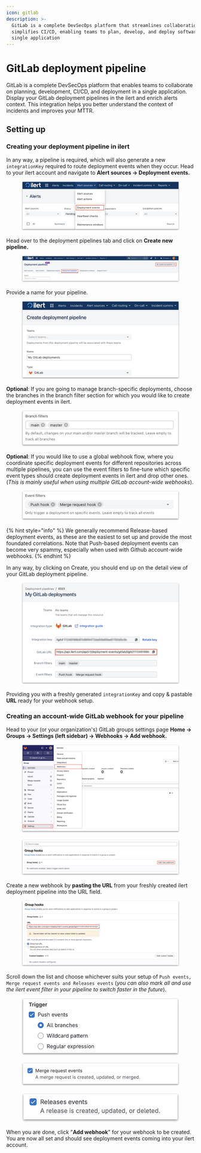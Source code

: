 ```yaml
---
icon: gitlab
description: >-
  GitLab is a complete DevSecOps platform that streamlines collaboration and
  simplifies CI/CD, enabling teams to plan, develop, and deploy software in a
  single application
---
```


# GitLab deployment pipeline

GitLab is a complete DevSecOps platform that enables teams to collaborate on planning, development, CI/CD, and deployment in a single application. Display your GitLab deployment pipelines in the ilert and enrich alerts context. This integration helps you better understand the context of incidents and improves your MTTR.

## Setting up

### Creating your deployment pipeline in ilert

In any way, a pipeline is required, which will also generate a new `integrationKey` required to route deployment events when they occur. Head to your ilert account and navigate to **Alert sources -> Deployment events.**

<figure><img src="../.gitbook/assets/1 (1).png" alt=""><figcaption></figcaption></figure>

Head over to the deployment pipelines tab and click on **Create new pipeline.**

<figure><img src="../.gitbook/assets/2 (1).png" alt=""><figcaption></figcaption></figure>

Provide a name for your pipeline.

<figure><img src="../.gitbook/assets/3 (1).png" alt=""><figcaption></figcaption></figure>

**Optional**: If you are going to manage branch-specific deployments, choose the branches in the branch filter section for which you would like to create deployment events in ilert.

<figure><img src="../.gitbook/assets/4 (1).png" alt=""><figcaption></figcaption></figure>

**Optional**: If you would like to use a global webhook flow, where you coordinate specific deployment events for different repositories across multiple pipelines, you can use the event filters to fine-tune which specific event types should create deployment events in ilert and drop other ones. (_This is mainly useful when using multiple GitLab account-wide webhooks_).

<figure><img src="../.gitbook/assets/5 (1).png" alt=""><figcaption></figcaption></figure>

{% hint style="info" %}
We generally recommend Release-based deployment events, as these are the easiest to set up and provide the most foundated correlations. Note that Push-based deployment events can become very spammy, especially when used with Github account-wide webhooks.
{% endhint %}

In any way, by clicking on Create, you should end up on the detail view of your GitLab deployment pipeline.

<figure><img src="../.gitbook/assets/6 (1).png" alt=""><figcaption></figcaption></figure>

Providing you with a freshly generated `integrationKey` and copy & pastable **URL** ready for your webhook setup.

### Creating an account-wide GitLab webhook for your pipeline

Head to your (or your organization's) GitLab groups settings page **Home -> Groups -> Settings (left sidebar) -> Webhooks -> Add webhook.**

<figure><img src="../.gitbook/assets/7 (1).png" alt=""><figcaption></figcaption></figure>

<figure><img src="../.gitbook/assets/8.png" alt=""><figcaption></figcaption></figure>

Create a new webhook by **pasting the URL** from your freshly created ilert deployment pipeline into the URL field.

<figure><img src="../.gitbook/assets/9.png" alt=""><figcaption></figcaption></figure>

Scroll down the list and choose whichever suits your setup of `Push events, Merge request events and Releases events` (_you can also mark all and use the ilert event filter in your pipeline to switch faster in the future_).

<figure><img src="../.gitbook/assets/10-1.png" alt=""><figcaption></figcaption></figure>

<figure><img src="../.gitbook/assets/10-2..png" alt=""><figcaption></figcaption></figure>

<figure><img src="../.gitbook/assets/10-3.png" alt=""><figcaption></figcaption></figure>

When you are done, click "**Add webhook**" for your webhook to be created. You are now all set and should see deployment events coming into your ilert account.
